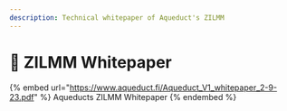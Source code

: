 ```yaml
---
description: Technical whitepaper of Aqueduct's ZILMM
---
```


# 📜 ZILMM Whitepaper

{% embed url="https://www.aqueduct.fi/Aqueduct_V1_whitepaper_2-9-23.pdf" %}
Aqueducts ZILMM Whitepaper
{% endembed %}
